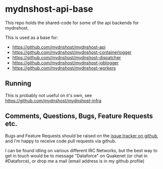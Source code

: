 # mydnshost-api-base

This repo holds the shared-code for some of the api backends for mydnshost.

This is used as a base for:
 - https://github.com/mydnshost/mydnshost-api
 - https://github.com/mydnshost/mydnshost-containerlogger
 - https://github.com/mydnshost/mydnshost-dispatcher
 - https://github.com/mydnshost/mydnshost-joblogger
 - https://github.com/mydnshost/mydnshost-workers

## Running

This is probably not useful on it's own, see https://github.com/mydnshost/mydnshost-infra

## Comments, Questions, Bugs, Feature Requests etc.

Bugs and Feature Requests should be raised on the [issue tracker on github](https://github.com/shanemcc/mydnshost-api-base/issues), and I'm happy to receive code pull requests via github.

I can be found idling on various different IRC Networks, but the best way to get in touch would be to message "Dataforce" on Quakenet (or chat in #Dataforce), or drop me a mail (email address is in my github profile)
